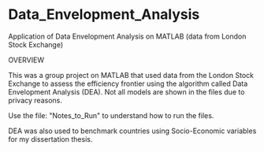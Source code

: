 # Data_Envelopment_Analysis
Application of Data Envelopment Analysis on MATLAB (data from London Stock Exchange)

OVERVIEW

This was a group project on MATLAB that used data from the London Stock Exchange to assess the efficiency frontier using the 
algorithm called Data Envelopment Analysis (DEA). Not all models are shown in the files due to privacy reasons.

Use the file: "Notes_to_Run" to understand how to run the files.

DEA was also used to benchmark countries using Socio-Economic variables for my dissertation thesis.
